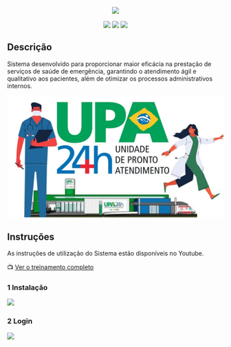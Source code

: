<p align="center">    
  <img height="128px" src="https://github.com/kelvin-hey/sig-upa/blob/main/src/br/com/sigupa/img/Logo%20-%20SIG%20UPA.png"/>
</p>

<p align="center">
  <img src="https://img.shields.io/github/last-commit/kelvin-hey/sig-upa">
  <img src="https://img.shields.io/github/license/kelvin-hey/sig-upa">
  <img src="https://img.shields.io/github/repo-size/kelvin-hey/sig-upa">
</p>

## Descrição

Sistema desenvolvido para proporcionar maior eficácia na prestação de serviços de saúde de emergência, garantindo o atendimento ágil e qualitativo aos pacientes, além de otimizar os processos administrativos internos. 

<img src="https://github.com/Kelvin-Hey/Sistema-Gerencial-para-Unidades-de-Pronto-Atendimento/blob/main/src/br/com/sigupa/img/upa.jpg"></a>

## Instruções

As instruções de utilização do Sistema estão disponíveis no Youtube.

📺 <a href="https://www.youtube.com/playlist?list=PLBgnW8OMyBO7wnfpItz1hz7TsvD2e4lCz" target="_blank">Ver o treinamento completo</a>

### 1 Instalação

<a href="https://www.youtube.com/watch?v=rSAkaheamgQ" target="_blank">
  <img src="https://github.com/kelvin-hey/sig-upa/blob/main/src/br/com/sigupa/img/Como%20Instalar%20o%20sistema%20SIG%20UPA.png"/>
</a>

### 2 Login

<a href="https://www.youtube.com/watch?v=iEJcG-oNQZk" target="_blank">
  <img src="https://github.com/kelvin-hey/sig-upa/blob/main/src/br/com/sigupa/img/Como%20fazer%20login%20no%20sistema%20SIG%20UPA.png"/>
</a>
